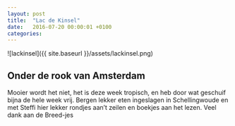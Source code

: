 ```yaml
---
layout: post
title:  "Lac de Kinsel"
date:   2016-07-20 00:00:01 +0100
categories:
---
```

![lackinsel]({{ site.baseurl }}/assets/lackinsel.png)

## Onder de rook van Amsterdam
Mooier wordt het niet, het is deze week tropisch, en heb door wat geschuif bijna de hele week vrij. Bergen lekker eten ingeslagen in Schellingwoude en met Steffi hier lekker rondjes aan’t zeilen en boekjes aan het lezen. Veel dank aan de Breed-jes

<!--more-->
